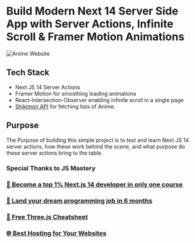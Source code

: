 # Build Modern Next 14 Server Side App with Server Actions, Infinite Scroll & Framer Motion Animations

![Anime Website](https://i.ibb.co/MG1nbqt/YT-Thumbnails-2.png)

## Tech Stack

- Next JS 14 Server Actions
- Framer Motion for smoothing loading animations
- React-Intersection-Observer enabling infinite scroll in a single page
- [Shikimori API](https://shikimori.one/api/doc/1.0/animes/index) for fetching lists of Anime.

## Purpose
The Purpose of building this simple project is to test and learn Next JS 14 server actions, how these work behind the scene, and what purpose do these server actions bring to the table.

### Special Thanks to JS Mastery

### [🌟 Become a top 1% Next.js 14 developer in only one course](https://jsmastery.pro/next14)

### [🚀 Land your dream programming job in 6 months](https://jsmastery.pro/masterclass)

### [📙 Free Three.js Cheatsheet](https://resource.jsmastery.pro/threejs-cheatsheet)

### [🌐 Best Hosting for Your Websites](https://hostinger.com/javascript10)

